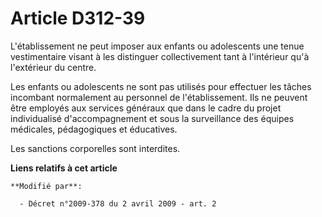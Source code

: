 # Article D312-39

L'établissement ne peut imposer aux enfants ou adolescents une tenue vestimentaire visant à les distinguer collectivement
tant à l'intérieur qu'à l'extérieur du centre.

Les enfants ou adolescents ne sont pas utilisés pour effectuer les tâches incombant normalement au personnel de
l'établissement. Ils ne peuvent être employés aux services généraux que dans le cadre du projet individualisé
d'accompagnement et sous la surveillance des équipes médicales, pédagogiques et éducatives.

Les sanctions corporelles sont interdites.

**Liens relatifs à cet article**

	**Modifié par**:

	  - Décret n°2009-378 du 2 avril 2009 - art. 2
